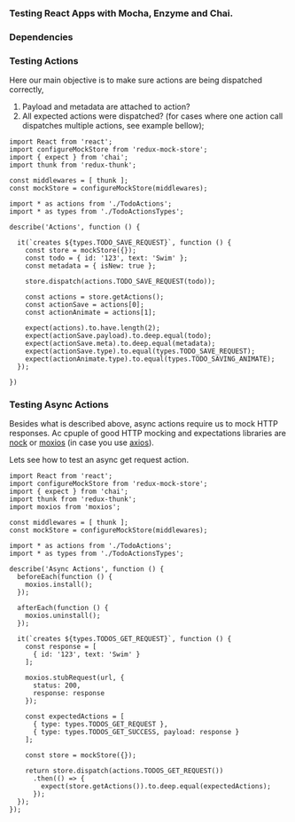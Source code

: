 ### Testing React Apps with Mocha, Enzyme and Chai.

### Dependencies



### Testing Actions

Here our main objective is to make sure actions are being dispatched correctly,
1.  Payload and metadata are attached to action?
2.  All expected actions were dispatched? (for cases where one action
    call dispatches multiple actions, see example bellow);


```
import React from 'react';
import configureMockStore from 'redux-mock-store';
import { expect } from 'chai';
import thunk from 'redux-thunk';

const middlewares = [ thunk ];
const mockStore = configureMockStore(middlewares);

import * as actions from './TodoActions';
import * as types from './TodoActionsTypes';

describe('Actions', function () {

  it(`creates ${types.TODO_SAVE_REQUEST}`, function () {
    const store = mockStore({});
    const todo = { id: '123', text: 'Swim' };
    const metadata = { isNew: true };

    store.dispatch(actions.TODO_SAVE_REQUEST(todo));

    const actions = store.getActions();
    const actionSave = actions[0];
    const actionAnimate = actions[1];

    expect(actions).to.have.length(2);
    expect(actionSave.payload).to.deep.equal(todo);
    expect(actionSave.meta).to.deep.equal(metadata);
    expect(actionSave.type).to.equal(types.TODO_SAVE_REQUEST);
    expect(actionAnimate.type).to.equal(types.TODO_SAVING_ANIMATE);
  });

})
```


### Testing Async Actions
Besides what is described above, async actions require us to mock HTTP responses.
Ac cpuple of good HTTP mocking and expectations libraries are [nock](https://github.com/node-nock/nock) or [moxios](https://github.com/mzabriskie/moxios) (in case you use [axios](https://github.com/mzabriskie/axios)).

Lets see how to test an async get request action.

```
import React from 'react';
import configureMockStore from 'redux-mock-store';
import { expect } from 'chai';
import thunk from 'redux-thunk';
import moxios from 'moxios';

const middlewares = [ thunk ];
const mockStore = configureMockStore(middlewares);

import * as actions from './TodoActions';
import * as types from './TodoActionsTypes';

describe('Async Actions', function () {
  beforeEach(function () {
    moxios.install();
  });

  afterEach(function () {
    moxios.uninstall();
  });

  it(`creates ${types.TODOS_GET_REQUEST}`, function () {
    const response = [
      { id: '123', text: 'Swim' }
    ];

    moxios.stubRequest(url, {
      status: 200,
      response: response
    });

    const expectedActions = [
      { type: types.TODOS_GET_REQUEST },
      { type: types.TODOS_GET_SUCCESS, payload: response }
    ];

    const store = mockStore({});

    return store.dispatch(actions.TODOS_GET_REQUEST())
      .then(() => {
        expect(store.getActions()).to.deep.equal(expectedActions);
      });
  });
});
```
